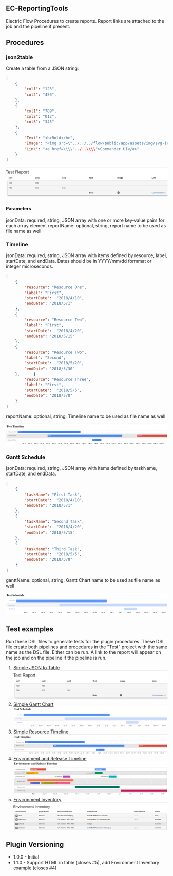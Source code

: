 ## EC-ReportingTools
Electric Flow Procedures to create reports.  Report links are attached to the job and the pipeline if present.

## Procedures
### json2table
Create a table from a JSON string:
```JSON
[
	{
		"col1": "123",
		"col2": "456",
	},
	{
		"col1": "789",
		"col2": "012",
		"col3": "345"
	},
	{
		"Text": "<b>Bold</b>",
		"Image": "<img src=\"../../../flow/public/app/assets/img/svg-icons/icon-nodes.svg\" height=\"20\" width=\"20\">",
		"Link": "<a href=\\\\"../..\\\\">Commander UI</a>"
	}
]
```

![Sample Table](pages/images/TableSample.PNG)

#### Parameters
jsonData: required, string, JSON array with one or more key-value pairs for each array element
reportName: optional, string, report name to be used as file name as well

### Timeline
jsonData: required, string, JSON array with items defined by resource, label, startDate, and endData.  Dates should be in YYYY/mm/dd formmat or integer microseconds.
```JSON
[
	{
		"resource": "Resource One",
		"label": "First",
		"startDate":  "2018/4/10",
		"endDate": "2018/5/1"
	},
	{
		"resource": "Resource Two",
		"label": "First",
		"startDate":  "2018/4/20",
		"endDate": "2018/5/15"
	},
	{
		"resource": "Resource Two",
		"label": "Second",
		"startDate":  "2018/5/20",
		"endDate": "2018/5/30"
	},		{
		"resource": "Resource Three",
		"label": "First",
		"startDate":  "2018/5/5",
		"endDate": "2018/5/8"
	}
]
```
reportName: optional, string, Timeline name to be used as file name as well

![Sample Timeline](pages/images/TimelineSample.PNG)

### Gantt Schedule
jsonData: required, string, JSON array with items defined by taskName, startDate, and endData.
```JSON
[
	{
		"taskName": "First Task",
		"startDate":  "2018/4/10",
		"endDate": "2018/5/1"
	},
	{
		"taskName": "Second Task",
		"startDate":  "2018/4/20",
		"endDate": "2018/5/15"
	},
	{
		"taskName": "Third Task",
		"startDate":  "2018/5/5",
		"endDate": "2018/5/8"
	}
]
```
ganttName: optional, string, Gantt Chart name to be used as file name as well

![Sample Gantt Chart](pages/images/GanttChartSample.PNG)

## Test examples
Run these DSL files to generate tests for the plugin procedures.  These DSL file create both pipelines and procedures in the "Test" project with the same name as the DSL file. Either can be run.  A link to the report will appear on the job and on the pipeline if the pipeline is run.
1. [Simple JSON to Table](dsl/test/json2table.dsl)
![TableSample](pages/images/TableSample.PNG)
1. [Simple Gantt Chart](dsl/test/GanttSchedule.dsl)
![GanttChartSample](pages/images/GanttChartSample.PNG)
1. [Simple Resource Timeline](dsl/test/Timeline.dsl)
![TimelineSample](pages/images/TimelineSample.PNG)
1. [Environment and Release Timeline](dsl/test/EnvironmentReleaseTimeline.groovy)
![EnvironmentReleasePhasesTimeline](pages/images/EnvironmentReleasePhasesTimeline.PNG)
1. [Environment Inventory](dsl/test/EnvironmentInventory.groovy)
![EnvironmentInventory](pages/images/EnvironmentInventory.PNG)

## Plugin Versioning
* 1.0.0 - Initial
* 1.1.0 - Support HTML in table (closes #5), add Environment Inventory example (closes #4)
